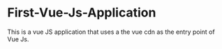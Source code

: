 # First-Vue-Js-Application
This is a vue JS application that uses a the vue  cdn as the entry point of Vue Js. 
